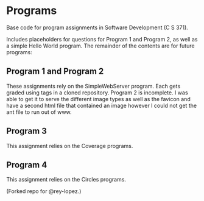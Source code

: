 # Programs
Base code for program assignments in Software Development (C S 371). 

Includes placeholders for questions for Program 1 and Program 2, as well as a simple Hello World program. The remainder of the contents are for future programs:

## Program 1 and Program 2
These assignments rely on the SimpleWebServer program. Each gets graded using tags in a cloned repository. 
Program 2 is incomplete. I was able to get it to serve the different image types as well as the favicon and have a second html file that contained an image however I could not get the ant file to run out of www. 

## Program 3
This assignment relies on the Coverage programs. 

## Program 4
This assignment relies on the Circles programs. 

(Forked repo for @rey-lopez.)
